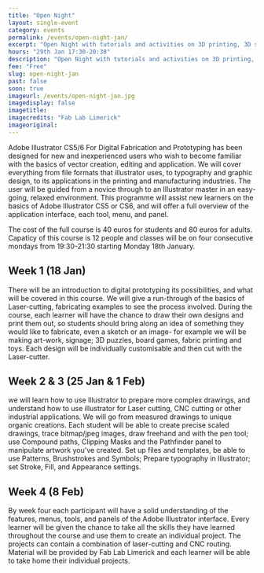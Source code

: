 ```yaml
---
title: "Open Night"
layout: single-event
category: events
permalink: /events/open-night-jan/
excerpt: "Open Night with tutorials and activities on 3D printing, 3D scanning and laser cutting, from 5:30pm"
hours: "29th Jan 17:30-20:30"
description: "Open Night with tutorials and activities on 3D printing, 3D scanning and laser cutting"
fee: "Free"
slug: open-night-jan
past: false
soon: true
imageurl: /events/open-night-jan.jpg
imagedisplay: false
imagetitle: 
imagecredits: "Fab Lab Limerick"
imageoriginal: 
---
```


Adobe Illustrator CS5/6 For Digital Fabrication and Prototyping has been designed for new and inexperienced users who wish to become familiar with the basics of vector creation, editing and application. We will cover everything from file formats that illustrator uses, to typography and graphic design, to its applications in the printing and manufacturing industries. The user will be guided from a novice through to an Illustrator master in an easy-going, relaxed environment. This programme will assist new learners on the basics of Adobe Illustrator CS5 or CS6, and will offer a full overview of the application interface, each tool, menu, and panel.

The cost of the full course is 40 euros for students and 80 euros for adults. Capaticy of this course is 12 people and classes will be on four consecutive mondays from 19:30-21:30 starting Monday 18th January.

## Week 1 (18 Jan)
There will be an introduction to digital prototyping its possibilities, and what will be covered in this course. We will give a run-through of the basics of Laser-cutting, fabricating examples to see the process involved. During the course, each learner will have the chance to draw their own designs and print them out, so students should bring along an idea of something they would like to fabricate, even a sketch or an image- for example we will be making art-work, signage; 3D puzzles, board games, fabric printing and toys. Each design will be individually customisable and then cut with the Laser-cutter.

## Week 2 & 3 (25 Jan & 1 Feb)
we will learn how to use Illustrator to prepare more complex drawings, and understand how to use illustrator for Laser cutting, CNC cutting or other industrial applications. We will go from measured drawings to unique organic creations. Each student will be able to create precise scaled drawings, trace bitmap/jpeg images, draw freehand and with the pen tool; use Compound paths, Clipping Masks and the Pathfinder panel to manipulate artwork you've created. Set up files and templates, be able to use Patterns, Brushstrokes and Symbols; Prepare typography in Illustrator; set Stroke, Fill, and Appearance settings.

## Week 4 (8 Feb)
By week four each participant will have a solid understanding of the features, menus, tools, and panels of the Adobe Illustrator interface. Every learner will be given the chance to take all the skills they have learned throughout the course and use them to create an individual project. The projects can contain a combination of laser-cutting and CNC routing. Material will be provided by Fab Lab Limerick and each learner will be able to take home their individual projects.
